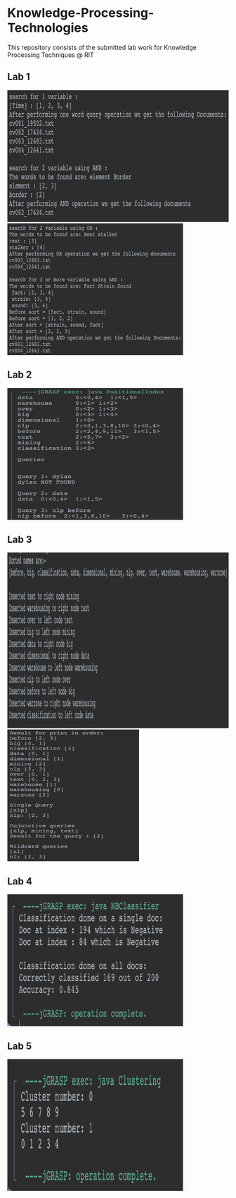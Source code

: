 # Knowledge-Processing-Technologies

This repository consists of the submitted lab work for Knowledge Processing Techniques @ RIT

## Lab 1
<img src="Images/Out_1.png" alt="Flowchart" width=600 height=300>
<img src="Images/Out_1.1.png" alt="Flowchart" width=400 height=300>

## Lab 2
<img src="Images/Out_2.png" alt="Flowchart" width=400 height=300>

## Lab 3
<img src="Images/Out_3.1.png" alt="Flowchart" width=700 height=400>
<img src="Images/Out_3.2.png" alt="Flowchart" width=300 height=300>

## Lab 4
<img src="Images/Out_4.png" alt="Flowchart" width=400 height=300>

## Lab 5
<img src="Images/Out_5.png" alt="Flowchart" width=400 height=300>
